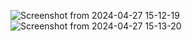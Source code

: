 ![Screenshot from 2024-04-27 15-12-19](https://github.com/luizmarinhojr/power-bi-analytics/assets/100722777/a4c6d711-2166-4218-a79e-6798b66ea3cc)
<br>
![Screenshot from 2024-04-27 15-13-20](https://github.com/luizmarinhojr/power-bi-analytics/assets/100722777/c2f31dc8-c50f-4336-aeb3-d451c88abbdd)
